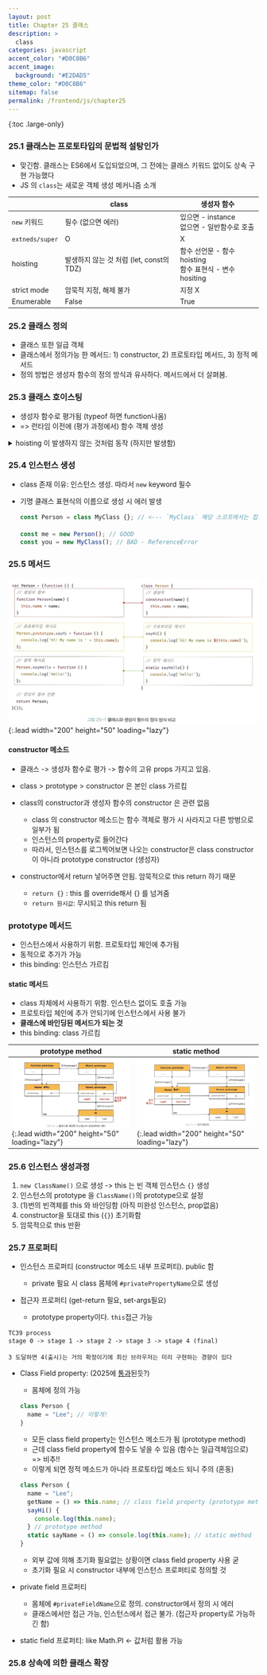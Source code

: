 ```yaml
---
layout: post
title: Chapter 25 클래스
description: >
  class
categories: javascript
accent_color: "#D0C8B6"
accent_image:
  background: "#E2DAD5"
theme_color: "#D0C8B6"
sitemap: false
permalink: /frontend/js/chapter25
---
```


{:toc .large-only}

### 25.1 클래스는 프로토타입의 문법적 설탕인가

- 맞긴함. 클래스는 ES6에서 도입되었으며, 그 전에는 클래스 키워드 없이도 상속 구현 가능했다
- JS 의 `class`는 새로운 객체 생성 메커니즘 소개

|                 | class                                    | 생성자 함수                                                  |
| --------------- | ---------------------------------------- | ------------------------------------------------------------ |
| `new` 키워드    | 필수 (없으면 에러)                       | 있으면 - instance <br/> 없으면 - 일반함수로 호출             |
| `extneds/super` | O                                        | X                                                            |
| hoisting        | 발생하지 않는 것 처럼 (let, const의 TDZ) | 함수 선언문 - 함수 hoisting <br/>함수 표현식 - 변수 hositing |
| strict mode     | 암묵적 지정, 해제 불가                   | 지정 X                                                       |
| Enumerable      | False                                    | True                                                         |

### 25.2 클래스 정의

- 클래스 또한 일급 객체
- 클래스에서 정의가능 한 메서드: 1) constructor, 2) 프로토타입 메서드, 3) 정적 메서드
- 정의 방법은 생성자 함수의 정의 방식과 유사하다. 메서드에서 더 살펴봄.

### 25.3 클래스 호이스팅

- 생성자 함수로 평가됨 (typeof 하면 function나옴)
- => 런타임 이전에 (평가 과정에서) 함수 객체 생성

<details> <summary>hoisting 이 발생하지 않는 것처럼 동작 (하지만 발생함)</summary>

<div markdown="1">

- 발생하지 않는 것처럼 동작

  ```ts
  console.log(Person); // ReferenceError 발생

  class Person {}
  ```

- 하지만 발생함 (실제 발생 안한다면 ReferenceError대신 '' 출력되어야 함)

  ```ts
  const Person = "";
  {
    console.log(Person); // ReferenceError
    class Person {}
  }
  ```

</div>
</details>

### 25.4 인스턴스 생성

- class 존재 이유: 인스턴스 생성. 따라서 `new` keyword 필수
- 기명 클래스 표현식의 이름으로 생성 시 에러 발생

  ```ts
  const Person = class MyClass {}; // <--- `MyClass` 해당 스코프에서는 접근 불가, 안에서만 가능

  const me = new Person(); // GOOD
  const you = new MyClass(); // BAD - ReferenceError
  ```

### 25.5 메서드

![Full-width image](../assets/25-class-vs-funcconst.png){:.lead width="200" height="50" loading="lazy"}

#### constructor 메소드

- 클래스 -> 생성자 함수로 평가 -> 함수의 고유 props 가지고 있음.
- class > prototype > constructor 은 본인 class 가르킴

- class의 constructor과 생성자 함수의 constructor 은 관련 없음

  - class 의 constructor 메소드는 함수 객체로 평가 시 사라지고 다른 방벙으로 일부가 됨
  - 인스턴스의 property로 들어간다
  - 따라서, 인스턴스를 로그찍어보면 나오는 constructor은 class constructor이 아니라 prototype constructor (생성자)

- constructor에서 return 넣어주면 안됨. 암묵적으로 this return 하기 때문
  - `return {}` : this 를 override해서 {} 를 넘겨줌
  - `return 원시값`: 무시되고 this return 됨

### prototype 메서드

- 인스턴스에서 사용하기 위함. 프로토타입 체인에 추가됨
- 동적으로 추가가 가능
- this binding: 인스턴스 가르킴

#### static 메서드

- class 자체에서 사용하기 위함. 인스턴스 없이도 호출 가능
- 프로토타입 체인에 추가 안되기에 인스턴스에서 사용 불가
- **클래스에 바인딩된 메서드가 되는 것**
- this binding: class 가르킴

| prototype method                                                                                      | static method                                                                                      |
| ----------------------------------------------------------------------------------------------------- | -------------------------------------------------------------------------------------------------- |
| ![Full-width image](../assets/25-prototype-method.png){:.lead width="200" height="50" loading="lazy"} | ![Full-width image](../assets/25-static-method.png){:.lead width="200" height="50" loading="lazy"} |

### 25.6 인스턴스 생성과정

1. `new ClassName()` 으로 생성 -> this 는 빈 객체 인스턴스 `{}` 생성
2. 인스턴스의 prototype 을 `ClassName()`의 prototype으로 설정
3. (1)번의 빈객체를 this 와 바인딩함 (아직 미완성 인스턴스, prop없음)
4. constructor을 토대로 this (`{}`) 초기화함
5. 암묵적으로 this 반환

### 25.7 프로퍼티

- 인스턴스 프로퍼티 (constructor 메소드 내부 프로퍼티). public 함

  - private 필요 시 class 몸체에 `#privatePropertyName`으로 생성

- 접근자 프로퍼티 (get-return 필요, set-args필요)
  - prototype property이다. `this`접근 가능

```
TC39 process
stage 0 -> stage 1 -> stage 2 -> stage 3 -> stage 4 (final)

3 도달하면 4(출시)는 거의 확정이기에 최신 브라우저는 미리 구현하는 경향이 있다
```

- Class Field property: (2025에 [통과](https://developer.mozilla.org/en-US/docs/Web/JavaScript/Reference/Classes/Public_class_fields)된듯?)

  - 몸체에 정의 가능

  ```ts
  class Person {
    name = "Lee"; // 이렇게!
  }
  ```

  - 모든 class field property는 인스턴스 메소드가 됨 (prototype method)
  - 근데 class field property에 함수도 넣을 수 있음 (함수는 일급객체임으로) => 비추!!
  - 이렇게 되면 정적 메소드가 아니라 프로토타입 메소드 되니 주의 (혼동)

  ```ts
  class Person {
    name = "Lee";
    getName = () => this.name; // class field property (prototype method)
    sayHi() {
      console.log(this.name);
    } // prototype method
    static sayName = () => console.log(this.name); // static method
  }
  ```

  - 외부 값에 의해 초기화 필요없는 상황이면 class field property 사용 굳
  - 초기화 필요 시 constructor 내부에 인스턴스 프로퍼티로 정의할 것

- private field 프로퍼티

  - 몸체에 `#privateFieldName`으로 정의. constructor에서 정의 시 에러
  - 클래스에서만 접근 가능, 인스턴스에서 접근 불가. (접근자 property로 가능하긴 함)

- static field 프로퍼티: like Math.PI <- 값처럼 활용 가능 

### 25.8 상속에 의한 클래스 확장

